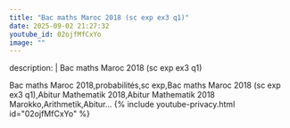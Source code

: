 ```yaml
---
title: "Bac maths Maroc 2018 (sc exp ex3 q1)"
date: 2025-09-02 21:27:32 
youtube_id: 02ojfMfCxYo
image: ""
---
```

description: |
  Bac maths Maroc 2018 (sc exp ex3 q1)
  
  Bac maths Maroc 2018,probabilités,sc exp,Bac maths Maroc 2018 (sc exp ex3 q1),Abitur Mathematik 2018,Abitur Mathematik 2018 Marokko,Arithmetik,Abitur...
{% include youtube-privacy.html id="02ojfMfCxYo" %}
